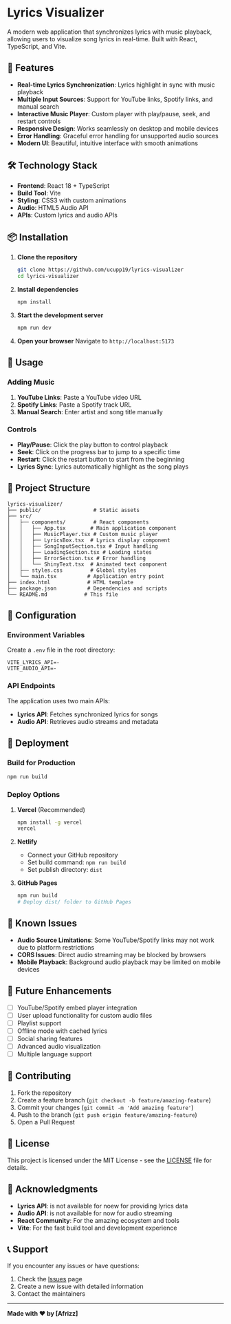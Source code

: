 # Lyrics Visualizer

A modern web application that synchronizes lyrics with music playback, allowing users to visualize song lyrics in real-time. Built with React, TypeScript, and Vite.

## 🎵 Features

- **Real-time Lyrics Synchronization**: Lyrics highlight in sync with music playback
- **Multiple Input Sources**: Support for YouTube links, Spotify links, and manual search
- **Interactive Music Player**: Custom player with play/pause, seek, and restart controls
- **Responsive Design**: Works seamlessly on desktop and mobile devices
- **Error Handling**: Graceful error handling for unsupported audio sources
- **Modern UI**: Beautiful, intuitive interface with smooth animations


## 🛠️ Technology Stack

- **Frontend**: React 18 + TypeScript
- **Build Tool**: Vite
- **Styling**: CSS3 with custom animations
- **Audio**: HTML5 Audio API
- **APIs**: Custom lyrics and audio APIs

## 📦 Installation

1. **Clone the repository**
   ```bash
   git clone https://github.com/ucupp19/lyrics-visualizer
   cd lyrics-visualizer
   ```

2. **Install dependencies**
   ```bash
   npm install
   ```

3. **Start the development server**
   ```bash
   npm run dev
   ```

4. **Open your browser**
   Navigate to `http://localhost:5173`

## 🎯 Usage

### Adding Music

1. **YouTube Links**: Paste a YouTube video URL
2. **Spotify Links**: Paste a Spotify track URL
3. **Manual Search**: Enter artist and song title manually

### Controls

- **Play/Pause**: Click the play button to control playback
- **Seek**: Click on the progress bar to jump to a specific time
- **Restart**: Click the restart button to start from the beginning
- **Lyrics Sync**: Lyrics automatically highlight as the song plays

## 📁 Project Structure

```
lyrics-visualizer/
├── public/                 # Static assets
├── src/
│   ├── components/         # React components
│   │   ├── App.tsx        # Main application component
│   │   ├── MusicPlayer.tsx # Custom music player
│   │   ├── LyricsBox.tsx  # Lyrics display component
│   │   ├── SongInputSection.tsx # Input handling
│   │   ├── LoadingSection.tsx # Loading states
│   │   ├── ErrorSection.tsx # Error handling
│   │   └── ShinyText.tsx  # Animated text component
│   ├── styles.css         # Global styles
│   └── main.tsx          # Application entry point
├── index.html            # HTML template
├── package.json          # Dependencies and scripts
└── README.md            # This file
```

## 🔧 Configuration

### Environment Variables

Create a `.env` file in the root directory:

```env
VITE_LYRICS_API=-
VITE_AUDIO_API=-
```

### API Endpoints

The application uses two main APIs:

- **Lyrics API**: Fetches synchronized lyrics for songs
- **Audio API**: Retrieves audio streams and metadata

## 🚀 Deployment

### Build for Production

```bash
npm run build
```

### Deploy Options

1. **Vercel** (Recommended)
   ```bash
   npm install -g vercel
   vercel
   ```

2. **Netlify**
   - Connect your GitHub repository
   - Set build command: `npm run build`
   - Set publish directory: `dist`

3. **GitHub Pages**
   ```bash
   npm run build
   # Deploy dist/ folder to GitHub Pages
   ```

## 🐛 Known Issues

- **Audio Source Limitations**: Some YouTube/Spotify links may not work due to platform restrictions
- **CORS Issues**: Direct audio streaming may be blocked by browsers
- **Mobile Playback**: Background audio playback may be limited on mobile devices

## 🔮 Future Enhancements

- [ ] YouTube/Spotify embed player integration
- [ ] User upload functionality for custom audio files
- [ ] Playlist support
- [ ] Offline mode with cached lyrics
- [ ] Social sharing features
- [ ] Advanced audio visualization
- [ ] Multiple language support

## 🤝 Contributing

1. Fork the repository
2. Create a feature branch (`git checkout -b feature/amazing-feature`)
3. Commit your changes (`git commit -m 'Add amazing feature'`)
4. Push to the branch (`git push origin feature/amazing-feature`)
5. Open a Pull Request

## 📄 License

This project is licensed under the MIT License - see the [LICENSE](LICENSE) file for details.

## 🙏 Acknowledgments

- **Lyrics API**: is not available for noew for providing lyrics data
- **Audio API**: is not available for now for audio streaming
- **React Community**: For the amazing ecosystem and tools
- **Vite**: For the fast build tool and development experience

## 📞 Support

If you encounter any issues or have questions:

1. Check the [Issues](../../issues) page
2. Create a new issue with detailed information
3. Contact the maintainers

---

**Made with ❤️ by [Afrizz]**

